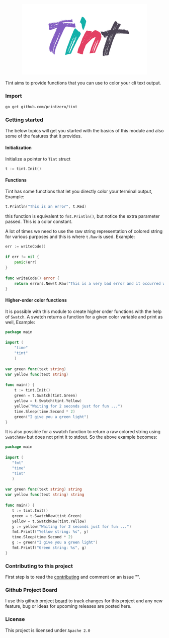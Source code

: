 <p align="center">
    <img src="https://raw.githubusercontent.com/printzero/tint/master/assets/tint_logo.png" width="400" height="225">
</p>

Tint aims to provide functions that you can use to color your cli text output.

### Import

```bash
go get github.com/printzero/tint
```

### Getting started

The below topics will get you started with the basics of this module and also some of the features that it provides.

#### Initialization

Initialize a pointer to `Tint` struct

```go
t := tint.Init()
```

#### Functions

Tint has some functions that let you directly color your terminal output, Example:

```go
t.Println("This is an error", t.Red)
```

this function is equivalent to `fmt.Println()`, but notice the extra parameter passed. This is a color constant.

A lot of times we need to use the raw string representation of colored string for various purposes and this is where
`t.Raw` is used. Example:

```go
err := writeCode()

if err != nil {
	panic(err)
}

func writeCode() error {
	return errors.New(t.Raw("This is a very bad error and it occurred while coding", tint.Red))
}
```

#### Higher-order color functions

It is possible with this module to create higher order functions with the help of `Swatch`. A swatch returns a function for a given color variable and print as well, Example:

```go
package main

import (
	"time"
	"tint"
	)

var green func(text string)
var yellow func(text string)

func main() {
	t := tint.Init()
	green = t.Swatch(tint.Green)
	yellow = t.Swatch(tint.Yellow)
	yellow("Waiting for 2 seconds just for fun ...")
	time.Sleep(time.Second * 2)
	green("I give you a green light")
}
```

It is also possible for a swatch function to return a raw colored string using `SwatchRaw` but does not print it to stdout. So the above example becomes:

 ```go
package main

import (
	"fmt"
	"time"
	"tint"
	)

var green func(text string) string
var yellow func(text string) string

func main() {
	t := tint.Init()
	green = t.SwatchRaw(tint.Green)
	yellow = t.SwatchRaw(tint.Yellow)
	y := yellow("Waiting for 2 seconds just for fun ...")
	fmt.Printf("Yellow string: %s", y)
	time.Sleep(time.Second * 2)
	g := green("I give you a green light")
	fmt.Printf("Green string: %s", g)
}
```

### Contributing to this project

First step is to read the [contributing](https://github.com/printzero/tint/blob/master/CONTIBUTING.md) and comment on an issue "".

### Github Project Board

I use this github project [board](https://github.com/printzero/tint/projects/1) to track changes for this project and any new feature, bug or ideas for upcoming releases are posted here.



### License

This project is licensed under `Apache 2.0`

